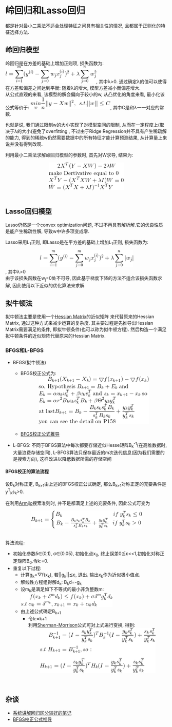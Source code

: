 # 岭回归和Lasso回归

都是针对最小二乘法不适合处理特征之间具有相关性的情况, 且都属于正则化的特征选择方法.

## 岭回归模型

岭回归是在方差的基础上增加正则项, 损失函数为: ![](../MularGif/Part2-Regression/Chapter8Gif/RidgeRegression.gif), 其中λ>0.
通过确定λ的值可以使得在方差和偏差之间达到平衡: 随着λ的增大, 模型方差减小而偏差增大.
<br>从公式直观的来看, 该模型的解会偏向于较小的w, 从凸优化的角度来看, 最小化该公式等价于: 
![](../MularGif/Part2-Regression/Chapter8Gif/RegularizerThought.gif), 其中C是和λ一一对应的常数.

也就是说, 我们通过限制w的大小实现了对模型空间的限制, 从而在一定程度上(取决于λ的大小)避免了overfitting
, 不过由于Ridge Regression并不具有产生稀疏解的能力, 得到的稀疏w仍然需要数据中的所有特征才能计算预测结果, 
从计算量上来说并没有得到改观.

利用最小二乘法求解岭回归模型的参数时, 首先对W求导, 结果为: 
<br><center>![](../MularGif/Part2-Regression/Chapter8Gif/RidgeRegressionWeight.gif)</center></br>


## Lasso回归模型
Lasso仍然是一个convex optimization问题, 不过不再具有解析解.它的优良性质是能产生稀疏性解, 导致w中许多项变成零.


Lasso采用L<sub>1</sub>正则, 即Lasso是在平方差的基础上增加L<sub>1</sub>正则, 损失函数为:
<br><center>![](../MularGif/Part2-Regression/Chapter8Gif/Lasso.gif)</center>, 其中λ>0</br>
由于该损失函数在w<sub>j</sub>=0处不可导, 因此基于梯度下降的方法不适合该损失函数求解, 
因此使用以下近似的优化算法来求解


## 拟牛顿法

拟牛顿法主要是使用一个[Hessian Matrix](https://blog.csdn.net/caimouse/article/details/60465975)的近似矩阵
来代替原来的Hessian Matrix, 通过这种方式来减少运算的复杂度. 其主要过程是先推导出Hessian Matrix需要满足的条件, 
即拟牛顿条件(也可以称为拟牛顿方程). 然后构造一个满足拟牛顿条件的近似矩阵代替原来的Hessian Matrix.

### BFGS和L-BFGS

- BFGS(拟牛顿法)
    - BFGS校正公式为: <br><center>![](../MularGif/Part2-Regression/Chapter8Gif/BFGS.gif)</center></br>
    - [BFGS校正公式推导](https://www.cnblogs.com/liuwu265/p/4714396.html)
    
- L-BFGS: 不同于BFGS算法中每次都要存储近似Hesse矩阵B<sub>k</sub><sup>-1</sup>(在高维数据时, 大量浪费存储空间), 
L-BFGS算法只保存最近的m次迭代信息(因为我们需要的是搜索方向), 这样改进以降低数据所需的存储空间

#### BFGS校正的算法流程

设B<sub>k</sub>对称正定, B<sub>k+1</sub>由上述的BFGS校正公式确定, 那么B<sub>k+1</sub>对称正定的充要条件是
y<sup>T</sup><sub>k</sub>s<sub>k</sub>>0.

在利用[Armijo](https://baike.baidu.com/item/Armijo%E6%9D%A1%E4%BB%B6/3549086)搜索准则时, 并不是都满足上述的充要条件,
 因此公式可变为
 <br><center>![](../MularGif/Part2-Regression/Chapter8Gif/NewBFGS.gif)</center></br>
 
算法流程:
- 初始化参数δ∈(0,1), σ∈(0.05), 初始化点x<sub>0</sub>, 终止误差0≦ε<<1,初始化对称正定矩阵B<sub>0</sub>.令k:=0.
- 重复以下过程:
    - 计算g<sub>k</sub>=▽f(x<sub>k</sub>), 若||g<sub>k</sub>||≦ε, 退出. 输出x<sub>k</sub>作为近似极小值点.
    - 解线性方程组得解d<sub>k</sub>: B<sub>k</sub>d=-g<sub>k</sub>
    - 设m<sub>k</sub>是满足如下不等式的最小非负整数m:
    <br>![](../MularGif/Part2-Regression/Chapter8Gif/BFGS%20Neq.gif)</br>
    - 由上述公式确定B<sub>k+1</sub>
        - 令k:=k+1
    <br>利用[Sherman-Morrison](https://blog.csdn.net/zhangping1987/article/details/24365455)公式可对上式进行变换, 
    得到:<br><center>![](../MularGif/Part2-Regression/Chapter8Gif/BFGS%20SM.gif)</center></br>
    </br>
    
## 杂谈

- [系统讲解回归区分较好的笔记](https://blog.csdn.net/hzw19920329/article/details/77200475)
- [BFGS校正公式推导](https://www.cnblogs.com/liuwu265/p/4714396.html)